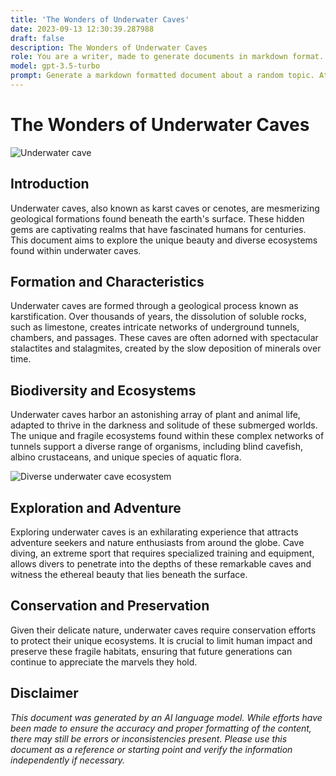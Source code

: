 ```yaml
---
title: 'The Wonders of Underwater Caves'
date: 2023-09-13 12:30:39.287988
draft: false
description: The Wonders of Underwater Caves
role: You are a writer, made to generate documents in markdown format. It is very important that all of the documents you generate are in valid markdown format.
model: gpt-3.5-turbo
prompt: Generate a markdown formatted document about a random topic. At the bottom, include a disclaimer explaining that the document was generated by you. The first line of the document should be the title. Make sure that the entire document is in proper markdown format, using a mix of various tags to make the document visually appealing.
---
```


# The Wonders of Underwater Caves

![Underwater cave](https://example.com/underwater_cave.jpg)

## Introduction

Underwater caves, also known as karst caves or cenotes, are mesmerizing geological formations found beneath the earth's surface. These hidden gems are captivating realms that have fascinated humans for centuries. This document aims to explore the unique beauty and diverse ecosystems found within underwater caves.

## Formation and Characteristics

Underwater caves are formed through a geological process known as karstification. Over thousands of years, the dissolution of soluble rocks, such as limestone, creates intricate networks of underground tunnels, chambers, and passages. These caves are often adorned with spectacular stalactites and stalagmites, created by the slow deposition of minerals over time.

## Biodiversity and Ecosystems

Underwater caves harbor an astonishing array of plant and animal life, adapted to thrive in the darkness and solitude of these submerged worlds. The unique and fragile ecosystems found within these complex networks of tunnels support a diverse range of organisms, including blind cavefish, albino crustaceans, and unique species of aquatic flora.

![Diverse underwater cave ecosystem](https://example.com/underwater_cave_ecosystem.jpg)

## Exploration and Adventure

Exploring underwater caves is an exhilarating experience that attracts adventure seekers and nature enthusiasts from around the globe. Cave diving, an extreme sport that requires specialized training and equipment, allows divers to penetrate into the depths of these remarkable caves and witness the ethereal beauty that lies beneath the surface.

## Conservation and Preservation

Given their delicate nature, underwater caves require conservation efforts to protect their unique ecosystems. It is crucial to limit human impact and preserve these fragile habitats, ensuring that future generations can continue to appreciate the marvels they hold.

## Disclaimer

*This document was generated by an AI language model. While efforts have been made to ensure the accuracy and proper formatting of the content, there may still be errors or inconsistencies present. Please use this document as a reference or starting point and verify the information independently if necessary.*